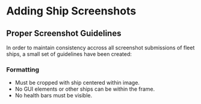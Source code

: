 # Adding Ship Screenshots

## Proper Screenshot Guidelines

In order to maintain consistency accross all screenshot submissions of fleet ships, a small set of guidelines have been created:

### Formatting

- Must be cropped with ship centered within image.
- No GUI elements or other ships can be within the frame.
- No health bars must be visible.
